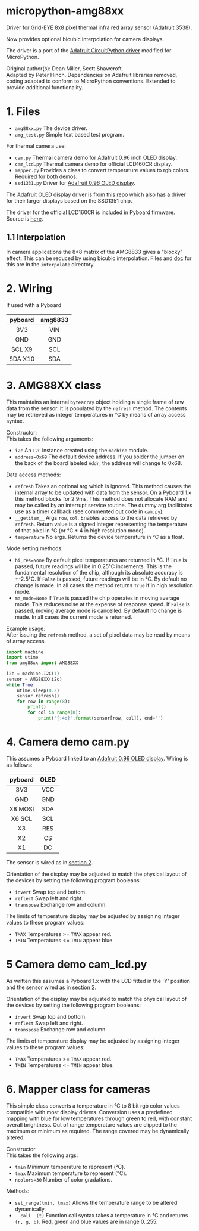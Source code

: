 # micropython-amg88xx
Driver for Grid-EYE 8x8 pixel thermal infra red array sensor (Adafruit 3538).

Now provides optional bicubic interpolation for camera displays.

The driver is a port of the
[Adafruit CircuitPython driver](https://github.com/adafruit/Adafruit_CircuitPython_AMG88xx)
modified for MicroPython.

Original author(s): Dean Miller, Scott Shawcroft.  
Adapted by Peter Hinch. Dependencies on Adafruit libraries removed, coding
adapted to conform to MicroPython conventions. Extended to provide additional
functionality.

# 1. Files

 * `amg88xx.py` The device driver.
 * `amg_test.py` Simple text based test program.

For thermal camera use:
 * `cam.py` Thermal camera demo for Adafruit 0.96 inch OLED display.
 * `cam_lcd.py` Thermal camera demo for official LCD160CR display.
 * `mapper.py` Provides a class to convert temperature values to rgb colors.
 Required for both demos.
 * `ssd1331.py` Driver for
 [Adafruit 0.96 OLED display](https://www.adafruit.com/product/684).

The Adafruit OLED display driver is from
[this repo](https://github.com/peterhinch/micropython-nano-gui.git)
which also has a driver for their larger displays based on the SSD1351 chip.

The driver for the official LCD160CR is included in Pyboard firmware. Source is
[here](https://github.com/micropython/micropython/blob/master/drivers/display/lcd160cr.py).

## 1.1 Interpolation

In camera applications the 8*8 matrix of the AMG8833 gives a "blocky" effect.
This can be reduced by using bicubic interpolation. Files and
[doc](./interpolate/README.md) for this are in the `interpolate` directory.

# 2. Wiring

If used with a Pyboard

| pyboard | amg8833 |
|:-------:|:-------:|
| 3V3     | VIN     |
| GND     | GND     |
| SCL X9  | SCL     |
| SDA X10 | SDA     |

# 3. AMG88XX class

This maintains an internal `bytearray` object holding a single frame of raw
data from the sensor. It is populated by the `refresh` method. The contents may
be retrieved as integer temperatures in °C by means of array access syntax.

Constructor:  
This takes the following arguments:
 * `i2c` An `I2C` instance created using the `machine` module.
 * `address=0x69` The default device address. If you solder the jumper on the
 back of the board labeled `Addr`, the address will change to 0x68.

Data access methods:
 * `refresh` Takes an optional arg which is ignored. This method causes the
 internal array to be updated with data from the sensor. On a Pyboard 1.x this
 method blocks for 2.9ms. This method does not allocate RAM and may be called
 by an interrupt service routine. The dummy arg facilitiates use as a timer
 callback (see commented out code in `cam.py`).
 * `__getitem__` Args `row`, `col`. Enables access to the data retrieved by
 `refresh`. Return value is a signed integer representing the temperature of
 that pixel in °C (or °C * 4 in high resolution mode).
 * `temperature` No args. Returns the device temperature in °C as a float.

Mode setting methods:
 * `hi_res=None` By default pixel temperatures are returned in °C. If `True` is
 passed, future readings will be in 0.25°C increments. This is the fundamental
 resolution of the chip, although its absolute accuracy is +-2.5°C. If `False`
 is passed, future readings will be in °C. By default no change is made. In all
 cases the method returns `True` if in high resolution mode.
 * `ma_mode=None` If `True` is passed the chip operates in moving average mode.
 This reduces noise at the expense of response speed. If `False` is passed,
 moving average mode is cancelled. By default no change is made. In all cases
 the current mode is returned.

Example usage:  
After issuing the `refresh` method, a set of pixel data may be read by means of
array access.

```python
import machine
import utime
from amg88xx import AMG88XX

i2c = machine.I2C(1)
sensor = AMG88XX(i2c)
while True:
    utime.sleep(0.2)
    sensor.refresh()
    for row in range(8):
        print()
        for col in range(8):
            print('{:4d}'.format(sensor[row, col]), end='')
```

# 4. Camera demo cam.py

This assumes a Pyboard linked to an
[Adafruit 0.96 OLED display](https://www.adafruit.com/product/684). Wiring is
as follows:

| pyboard | OLED |
|:-------:|:----:|
| 3V3     | VCC  |
| GND     | GND  |
| X8 MOSI | SDA  |
| X6 SCL  | SCL  |
| X3      | RES  |
| X2      | CS   |
| X1      | DC   |

The sensor is wired as in [section 2](./README.md#2-wiring).

Orientation of the display may be adjusted to match the physical layout of the
devices by setting the following program booleans:
 * `invert` Swap top and bottom.
 * `reflect` Swap left and right.
 * `transpose` Exchange row and column.

The limits of temperature display may be adjusted by assigning integer values
to these program values:
 * `TMAX` Temperatures >= `TMAX` appear red.
 * `TMIN` Temperatures <= `TMIN` appear blue.

# 5 Camera demo cam_lcd.py

As written this assumes a Pyboard 1.x with the LCD fitted in the 'Y' position
and the sensor wired as in [section 2](./README.md#2-wiring).

Orientation of the display may be adjusted to match the physical layout of the
devices by setting the following program booleans:
 * `invert` Swap top and bottom.
 * `reflect` Swap left and right.
 * `transpose` Exchange row and column.

The limits of temperature display may be adjusted by assigning integer values
to these program values:
 * `TMAX` Temperatures >= `TMAX` appear red.
 * `TMIN` Temperatures <= `TMIN` appear blue.

# 6. Mapper class for cameras

This simple class converts a temperature in °C to 8 bit rgb color values
compatible with most display drivers. Conversion uses a predefined mapping with
blue for low temperatures through green to red, with constant overall
brightness. Out of range temperature values are clipped to the maximum or
minimum as required. The range covered may be dynamically altered.

Constructor  
This takes the following args:
 * `tmin` Minimum temperature to represent (°C).
 * `tmax` Maximum temperature to represent (°C).
 * `ncolors=30` Number of color gradations.

Methods:
 * `set_range(tmin, tmax)` Allows the temperature range to be altered
 dynamically.
 * `__call__(t)` Function call syntax takes a temperature in °C and returns
 `(r, g, b)`. Red, green and blue values are in range 0..255.

